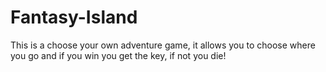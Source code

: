 # Fantasy-Island

This is a choose your own adventure game, it allows you to choose where you go and if you win you get the key, if not you die!
